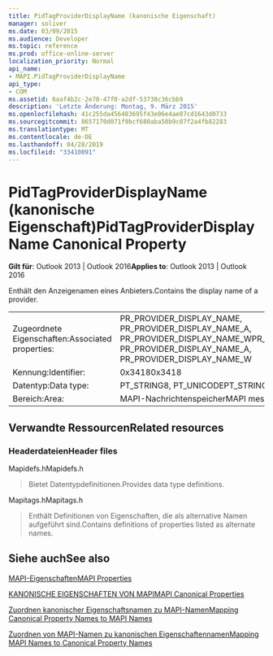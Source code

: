 ```yaml
---
title: PidTagProviderDisplayName (kanonische Eigenschaft)
manager: soliver
ms.date: 03/09/2015
ms.audience: Developer
ms.topic: reference
ms.prod: office-online-server
localization_priority: Normal
api_name:
- MAPI.PidTagProviderDisplayName
api_type:
- COM
ms.assetid: 6aaf4b2c-2e78-47f0-a2df-53738c36cbb9
description: 'Letzte Änderung: Montag, 9. März 2015'
ms.openlocfilehash: 41c255da456483695f43e06e4ae07cd1643d0733
ms.sourcegitcommit: 8657170d071f9bcf680aba50b9c07f2a4fb82283
ms.translationtype: MT
ms.contentlocale: de-DE
ms.lasthandoff: 04/28/2019
ms.locfileid: "33410091"
---
```

# <a name="pidtagproviderdisplayname-canonical-property"></a><span data-ttu-id="c6e7d-103">PidTagProviderDisplayName (kanonische Eigenschaft)</span><span class="sxs-lookup"><span data-stu-id="c6e7d-103">PidTagProviderDisplayName Canonical Property</span></span>

  
  
<span data-ttu-id="c6e7d-104">**Gilt für**: Outlook 2013 | Outlook 2016</span><span class="sxs-lookup"><span data-stu-id="c6e7d-104">**Applies to**: Outlook 2013 | Outlook 2016</span></span> 
  
<span data-ttu-id="c6e7d-105">Enthält den Anzeigenamen eines Anbieters.</span><span class="sxs-lookup"><span data-stu-id="c6e7d-105">Contains the display name of a provider.</span></span>
  
|||
|:-----|:-----|
|<span data-ttu-id="c6e7d-106">Zugeordnete Eigenschaften:</span><span class="sxs-lookup"><span data-stu-id="c6e7d-106">Associated properties:</span></span>  <br/> |<span data-ttu-id="c6e7d-107">PR_PROVIDER_DISPLAY_NAME, PR_PROVIDER_DISPLAY_NAME_A, PR_PROVIDER_DISPLAY_NAME_W</span><span class="sxs-lookup"><span data-stu-id="c6e7d-107">PR_PROVIDER_DISPLAY_NAME, PR_PROVIDER_DISPLAY_NAME_A, PR_PROVIDER_DISPLAY_NAME_W</span></span>  <br/> |
|<span data-ttu-id="c6e7d-108">Kennung:</span><span class="sxs-lookup"><span data-stu-id="c6e7d-108">Identifier:</span></span>  <br/> |<span data-ttu-id="c6e7d-109">0x3418</span><span class="sxs-lookup"><span data-stu-id="c6e7d-109">0x3418</span></span>  <br/> |
|<span data-ttu-id="c6e7d-110">Datentyp:</span><span class="sxs-lookup"><span data-stu-id="c6e7d-110">Data type:</span></span>  <br/> |<span data-ttu-id="c6e7d-111">PT_STRING8, PT_UNICODE</span><span class="sxs-lookup"><span data-stu-id="c6e7d-111">PT_STRING8, PT_UNICODE</span></span>  <br/> |
|<span data-ttu-id="c6e7d-112">Bereich:</span><span class="sxs-lookup"><span data-stu-id="c6e7d-112">Area:</span></span>  <br/> |<span data-ttu-id="c6e7d-113">MAPI-Nachrichtenspeicher</span><span class="sxs-lookup"><span data-stu-id="c6e7d-113">MAPI message store</span></span>  <br/> |
   
## <a name="related-resources"></a><span data-ttu-id="c6e7d-114">Verwandte Ressourcen</span><span class="sxs-lookup"><span data-stu-id="c6e7d-114">Related resources</span></span>

### <a name="header-files"></a><span data-ttu-id="c6e7d-115">Headerdateien</span><span class="sxs-lookup"><span data-stu-id="c6e7d-115">Header files</span></span>

<span data-ttu-id="c6e7d-116">Mapidefs.h</span><span class="sxs-lookup"><span data-stu-id="c6e7d-116">Mapidefs.h</span></span>
  
> <span data-ttu-id="c6e7d-117">Bietet Datentypdefinitionen.</span><span class="sxs-lookup"><span data-stu-id="c6e7d-117">Provides data type definitions.</span></span>
    
<span data-ttu-id="c6e7d-118">Mapitags.h</span><span class="sxs-lookup"><span data-stu-id="c6e7d-118">Mapitags.h</span></span>
  
> <span data-ttu-id="c6e7d-119">Enthält Definitionen von Eigenschaften, die als alternative Namen aufgeführt sind.</span><span class="sxs-lookup"><span data-stu-id="c6e7d-119">Contains definitions of properties listed as alternate names.</span></span>
    
## <a name="see-also"></a><span data-ttu-id="c6e7d-120">Siehe auch</span><span class="sxs-lookup"><span data-stu-id="c6e7d-120">See also</span></span>



[<span data-ttu-id="c6e7d-121">MAPI-Eigenschaften</span><span class="sxs-lookup"><span data-stu-id="c6e7d-121">MAPI Properties</span></span>](mapi-properties.md)
  
[<span data-ttu-id="c6e7d-122">KANONISCHE EIGENSCHAFTEN VON MAPI</span><span class="sxs-lookup"><span data-stu-id="c6e7d-122">MAPI Canonical Properties</span></span>](mapi-canonical-properties.md)
  
[<span data-ttu-id="c6e7d-123">Zuordnen kanonischer Eigenschaftsnamen zu MAPI-Namen</span><span class="sxs-lookup"><span data-stu-id="c6e7d-123">Mapping Canonical Property Names to MAPI Names</span></span>](mapping-canonical-property-names-to-mapi-names.md)
  
[<span data-ttu-id="c6e7d-124">Zuordnen von MAPI-Namen zu kanonischen Eigenschaftennamen</span><span class="sxs-lookup"><span data-stu-id="c6e7d-124">Mapping MAPI Names to Canonical Property Names</span></span>](mapping-mapi-names-to-canonical-property-names.md)

